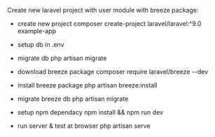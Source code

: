 Create new laravel project with user module with breeze package:
- create new project
composer create-project laravel/laravel:^9.0 example-app

- setup db in .env

- migrate db
php artisan migrate

- download breeze package
composer require laravel/breeze --dev

- install breeze package
php artisan breeze:install

- migrate breeze db
php artisan migrate

- setup npm dependacy
npm install && npm run dev

- run server & test at browser
php artisan serve



